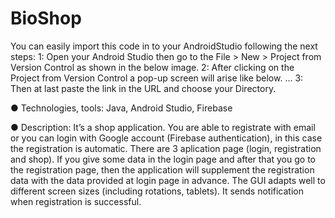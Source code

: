 # BioShop

You can easily import this code in to your AndroidStudio following the next steps:
  1: Open your Android Studio then go to the File > New > Project from Version Control as shown in the below image.
  2: After clicking on the Project from Version Control a pop-up screen will arise like below. ...
  3: Then at last paste the link in the URL and choose your Directory.

● Technologies, tools: 
Java, Android Studio, Firebase

● Description:
It’s a shop application. You are able to registrate with email
or you can login with Google account (Firebase authentication), in this
case the registration is automatic. There are 3 aplication page (login,
registration and shop). If you give some data in the login page and after
that you go to the registration page, then the application will
supplement the registration data with the data provided at login page in
advance. The GUI adapts well to different screen sizes (including
rotations, tablets). It sends notification when registration is successful.
